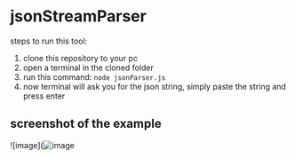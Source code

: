 # jsonStreamParser

steps to run this tool:
1) clone this repository to your pc
2) open a terminal in the cloned folder
3) run this command: ```node jsonParser.js```
4) now terminal will ask you for the json string, simply paste the string and press enter

## screenshot of the example
![image](![image](https://github.com/user-attachments/assets/85703402-8233-4b5f-9498-980b7e927b21)
